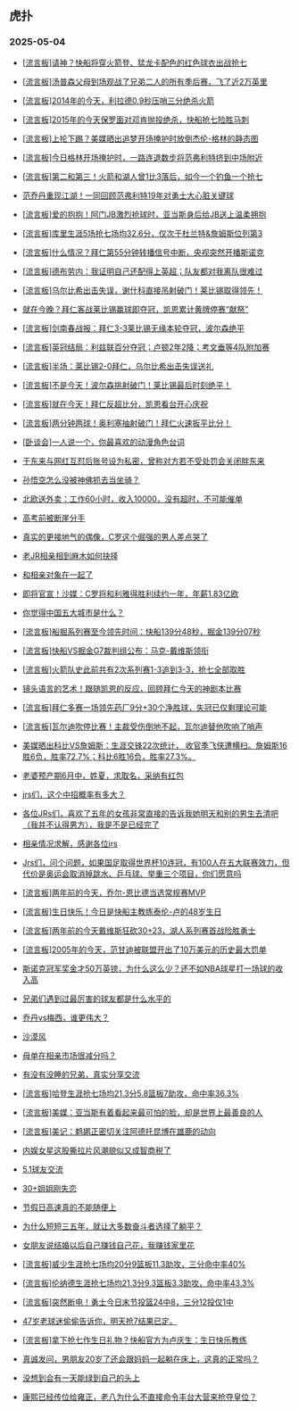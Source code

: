 ## 虎扑 
### 2025-05-04

+ [[流言板]请神？快船将穿火箭登、猛龙卡配色的红色球衣出战抢七](https://bbs.hupu.com/632347859.html)

+ [[流言板]汤普森父母到场观战了兄弟二人的所有季后赛，飞了近2万英里](https://bbs.hupu.com/632348333.html)

+ [[流言板]2014年的今天，利拉德0.9秒压哨三分绝杀火箭](https://bbs.hupu.com/632349809.html)

+ [[流言板]2015年的今天保罗面对邓肯抛投绝杀，快船抢七险胜马刺](https://bbs.hupu.com/632349958.html)

+ [[流言板]上抡下踢？美媒晒出追梦开场掩护时放倒杰伦-格林的静态图](https://bbs.hupu.com/632348539.html)

+ [[流言板]今日格林开场掩护时，一路连退数步将范弗利特挤到中场附近](https://bbs.hupu.com/632348845.html)

+ [[流言板]第二和第三！火箭和湖人曾1比3落后，如今一个钓鱼一个抢七](https://bbs.hupu.com/632348065.html)

+ [范乔丹重现江湖！一同回顾范弗利特19年对勇士大心脏关键球](https://bbs.hupu.com/632345754.html)

+ [[流言板]爱的抱抱！阿门JB激烈抢球时，亚当斯身后给JB送上温柔拥抱](https://bbs.hupu.com/632348185.html)

+ [[流言板]库里生涯5场抢七场均32.6分，仅次于杜兰特&amp;詹姆斯位列第3](https://bbs.hupu.com/632346840.html)

+ [[流言板]什么情况？拜仁第55分钟转播信号中断，央视突然开播斯诺克](https://bbs.hupu.com/632351011.html)

+ [[流言板]德布劳内：我证明自己还配得上英超；队友都对我离队很难过](https://bbs.hupu.com/632341128.html)

+ [[流言板]乌尔比希出击失误，谢什科直接吊射破门！莱比锡取得领先！](https://bbs.hupu.com/632349503.html)

+ [就在今晚？拜仁客战莱比锡赢球即夺冠，凯恩累计黄牌停赛“献祭”](https://bbs.hupu.com/632340258.html)

+ [[流言板]剑南春战报：拜仁3-3莱比锡无缘本轮夺冠，波尔森绝平](https://bbs.hupu.com/632351747.html)

+ [[流言板]英冠结局：利兹联百分夺冠；卢顿2年2降；考文垂等4队附加赛](https://bbs.hupu.com/632349249.html)

+ [[流言板]半场：莱比锡2-0拜仁，乌尔比希出击失误送礼](https://bbs.hupu.com/632350463.html)

+ [[流言板]不是今天！波尔森挑射破门！莱比锡最后时刻绝平！](https://bbs.hupu.com/632351717.html)

+ [[流言板]就在今天！拜仁反超比分，凯恩看台开心庆祝](https://bbs.hupu.com/632351562.html)

+ [[流言板]两分钟两球！奥利塞抽射破门！拜仁火速扳平比分！](https://bbs.hupu.com/632351193.html)

+ [[卧谈会]一人说一个，你最喜欢的动漫角色台词](https://bbs.hupu.com/632348530.html)

+ [于东来与网红互怼后账号设为私密，曾称对方若不受处罚会关闭胖东来](https://bbs.hupu.com/632346068.html)

+ [孙悟空怎么没被神佛抓去当坐骑？](https://bbs.hupu.com/632347027.html)

+ [北欧送外卖：工作60小时，收入10000，没有超时，不可能催单](https://bbs.hupu.com/632345658.html)

+ [高考前被断崖分手](https://bbs.hupu.com/632348913.html)

+ [真实的更接地气的偶像，C罗这个倔强的男人差点哭了](https://bbs.hupu.com/632348324.html)

+ [老JR相亲相到麻木如何抉择](https://bbs.hupu.com/632346185.html)

+ [和相亲对象在一起了](https://bbs.hupu.com/632348389.html)

+ [即将官宣！沙媒：C罗将和利雅得胜利续约一年，年薪1.83亿欧](https://bbs.hupu.com/632348247.html)

+ [你觉得中国五大城市是什么？](https://bbs.hupu.com/632346248.html)

+ [[流言板]船掘系列赛至今领先时间：快船139分48秒，掘金139分07秒](https://bbs.hupu.com/632350989.html)

+ [[流言板]快船VS掘金G7裁判组公布：马克-戴维斯领衔](https://bbs.hupu.com/632351473.html)

+ [[流言板]火箭队史此前共有2次系列赛1-3追到3-3，抢七全部取胜](https://bbs.hupu.com/632350364.html)

+ [镜头语言的艺术！跟随凯恩的反应，回顾拜仁今天的神剧本比赛](https://bbs.hupu.com/632352084.html)

+ [[流言板]拜仁多赛一场领先药厂9分+30个净胜球，失冠已仅剩理论可能](https://bbs.hupu.com/632351983.html)

+ [[流言板]瓦尔迪吹停比赛！主裁受伤倒地不起，瓦尔迪替他吹响了哨声](https://bbs.hupu.com/632351356.html)

+ [美媒晒出科比VS詹姆斯：生涯交锋22次统计， 收官季飞侠遭横扫。詹姆斯16胜6负，胜率72.7%；科比6胜16负，胜率27.3%。](https://bbs.hupu.com/632348781.html)

+ [老婆预产期6月中，姓夏，求取名，采纳有红包](https://bbs.hupu.com/632348161.html)

+ [jrs们，这个中招概率有多大？](https://bbs.hupu.com/632348863.html)

+ [各位JRs们，喜欢了五年的女孩非常直接的告诉我她明天和别的男生去清吧（我并不认得男方），我是不是已经完了](https://bbs.hupu.com/632347319.html)

+ [相亲情况求解，感谢各位jrs](https://bbs.hupu.com/632348397.html)

+ [Jrs们，问个问题，如果国足取得世界杯10连冠，有100人在五大联赛效力，但代价是奥运会取消掉跳水、乒乓球、举重三个项目，你们愿意吗](https://bbs.hupu.com/632350054.html)

+ [[流言板]两年前的今天，乔尔-恩比德当选常规赛MVP](https://bbs.hupu.com/632351424.html)

+ [[流言板]生日快乐！今日是快船主教练泰伦-卢的48岁生日](https://bbs.hupu.com/632350447.html)

+ [[流言板]两年前的今天戴维斯狂砍30+23，湖人系列赛首战险胜勇士](https://bbs.hupu.com/632350579.html)

+ [[流言板]2005年的今天，范甘迪被联盟开出了10万美元的历史最大罚单](https://bbs.hupu.com/632351461.html)

+ [斯诺克冠军奖金才50万英镑，为什么这么少？还不如NBA球星打一场球的收入高](https://bbs.hupu.com/632349705.html)

+ [兄弟们遇到过最厉害的球友都是什么水平的](https://bbs.hupu.com/632350818.html)

+ [乔丹vs梅西，谁更伟大？](https://bbs.hupu.com/632349888.html)

+ [沙漠风](https://bbs.hupu.com/632351227.html)

+ [母单在相亲市场很减分吗？](https://bbs.hupu.com/632351485.html)

+ [有没有没睡的兄弟，真实分享交流](https://bbs.hupu.com/632353436.html)

+ [[流言板]哈登生涯抢七场均21.3分5.8篮板7助攻，命中率36.3%](https://bbs.hupu.com/632351849.html)

+ [[流言板]美媒：亚当斯有着看起来最可怕的脸，却是世界上最善良的人](https://bbs.hupu.com/632353098.html)

+ [[流言板]美记：鹈鹕正密切关注阿德托昆博在雄鹿的动向](https://bbs.hupu.com/632351560.html)

+ [内娱女星这股撕拉片风潮貌似又成智商税了](https://bbs.hupu.com/632350498.html)

+ [5.1球友交流](https://bbs.hupu.com/632350632.html)

+ [30+姐姐刚失恋](https://bbs.hupu.com/632352577.html)

+ [节假日高速真的不能随便上](https://bbs.hupu.com/632351077.html)

+ [为什么短短三五年，就让大多数奋斗者选择了躺平？](https://bbs.hupu.com/632352058.html)

+ [女朋友说结婚以后自己赚钱自己花，我赚钱家里花](https://bbs.hupu.com/632353609.html)

+ [[流言板]威少生涯抢七场均20分9篮板11.3助攻，三分命中率40%](https://bbs.hupu.com/632351946.html)

+ [[流言板]伦纳德生涯抢七场均21.3分9.3篮板3.3助攻，命中率43.3%](https://bbs.hupu.com/632351882.html)

+ [[流言板]突然断电！勇士今日末节投篮24中8，三分12投仅1中](https://bbs.hupu.com/632352988.html)

+ [47岁老球迷偷偷告诉你，明天抢7结果已定。](https://bbs.hupu.com/632351831.html)

+ [[流言板]拿下抢七作生日礼物？快船官方为卢庆生：生日快乐教练 ](https://bbs.hupu.com/632353170.html)

+ [真诚发问，男朋友20岁了还会跟妈妈一起躺在床上，这真的正常吗？](https://bbs.hupu.com/632353067.html)

+ [没想到会有一天能绿到自己的头上](https://bbs.hupu.com/632353905.html)

+ [康熙已经传位给雍正，老八为什么不直接命令丰台大营来抢夺皇位？](https://bbs.hupu.com/632351608.html)

